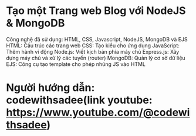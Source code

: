 # Tạo một Trang web Blog với NodeJS & MongoDB
Công nghệ đã sử dụng: HTML, CSS, Javascript, NodeJS, MongoDB và EJS
 HTML: Cấu trúc các trang web 
 CSS: Tạo kiểu cho ứng dụng 
 JavaScript: Thêm hành vi động 
 Node.js: Viết kịch bản phía máy chủ 
 Express.js: Xây dựng máy chủ và xử lý các tuyến (router)
 MongoDB: Quản lý cơ sở dữ liệu 
 EJS: Công cụ tạo template cho phép nhúng JS vào HTML
# Người hướng dẫn: codewithsadee(link youtube: https://www.youtube.com/@codewithsadee)
